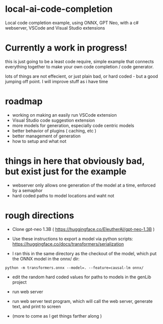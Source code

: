 # local-ai-code-completion
Local code completion example, using ONNX, GPT Neo, with a c# webserver, VSCode and Visual Studio extensions


# Currently a work in progress!

this is just going to be a least code require, simple example that connects everything together to make your own code completion / code generator.

lots of things are not effecient, or just plain bad, or hard coded - but a good jumping off point. I will improve stuff as i have time


# roadmap
- working on making an easily run VSCode extension
- Visual Studio code suggestion extension
- more models for generation, especially code centric models
- better behavior of plugins ( caching, etc )
- better management of generation
- how to setup and what not


# things in here that obviously bad, but exist just for the example
- webserver only allows one generation of the model at a time, enforced by a semaphor
- hard coded paths to model locations and waht not


# rough directions
- Clone gpt-neo 1.3B ( https://huggingface.co/EleutherAI/gpt-neo-1.3B )

- Use these instructions to export a model via python scripts: https://huggingface.co/docs/transformers/serialization

- I ran this in the same directory as the checkout of the model, which put the ONNX model in the onnx/ dir:
```
python -m transformers.onnx --model=. --feature=causal-lm onnx/
```
- edit the random hard coded values for paths to models in the genLib project

- run web server

- run web server test program, which will call the web server, generate text, and print to screen

- (more to come as I get things farther along )
